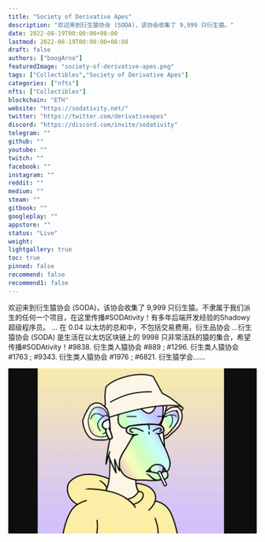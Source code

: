 ```yaml
---
title: "Society of Derivative Apes"
description: "欢迎来到衍生猿协会 (SODA)，该协会收集了 9,999 只衍生猿。"
date: 2022-08-19T00:00:00+08:00
lastmod: 2022-08-19T00:00:00+08:00
draft: false
authors: ["boogArno"]
featuredImage: "society-of-derivative-apes.png"
tags: ["Collectibles","Society of Derivative Apes"]
categories: ["nfts"]
nfts: ["Collectibles"]
blockchain: "ETH"
website: "https://sodativity.net/"
twitter: "https://twitter.com/derivativeapes"
discord: "https://discord.com/invite/sodativity"
telegram: ""
github: ""
youtube: ""
twitch: ""
facebook: ""
instagram: ""
reddit: ""
medium: ""
steam: ""
gitbook: ""
googleplay: ""
appstore: ""
status: "Live"
weight: 
lightgallery: true
toc: true
pinned: false
recommend: false
recommend1: false
---
```


欢迎来到衍生猿协会 (SODA)，该协会收集了 9,999 只衍生猿。不隶属于我们派生的任何一个项目，在这里传播#SODAtivity！有多年后端开发经验的Shadowy超级程序员。 ... 在 0.04 以太坊的总和中，不包括交易费用，衍生品协会 ...衍生猿协会 (SODA) 是生活在以太坊区块链上的 9998 只非常活跃的猿的集合，希望传播#SODAtivity！#9838. 衍生类人猿协会 #889 ; #1296. 衍生类人猿协会 #1763 ; #9343. 衍生类人猿协会 #1976 ; #6821. 衍生猿学会……

![societyofderivativeapes-dapp-collectibles-ethereum-image1_5cfb08c9d8c176693cd3822594f08108](societyofderivativeapes-dapp-collectibles-ethereum-image1_5cfb08c9d8c176693cd3822594f08108.png)